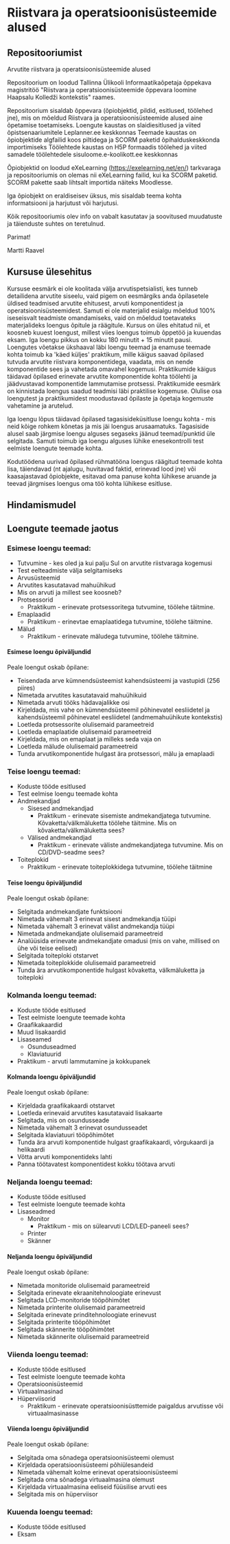 # Riistvara ja operatsioonisüsteemide alused
## Repositooriumist
Arvutite riistvara ja operatsioonisüsteemide alused

Repositoorium on loodud Tallinna Ülikooli Informaatikaõpetaja õppekava magistritöö "Riistvara ja operatsioonisüsteemide õppevara loomine Haapsalu Kolledži kontekstis" raames.

Repositoorium sisaldab õppevara (õpiobjektid, pildid, esitlused, töölehed jne), mis on mõeldud Riistvara ja operatsioonisüsteemide alused aine õpetamise toetamiseks.
Loengute kaustas on slaidiesitlused ja viited õpistsenaariumitele Leplanner.ee keskkonnas
Teemade kaustas on õpiobjektide algfailid koos piltidega ja SCORM paketid õpihalduskeskkonda importimiseks
Töölehtede kaustas on H5P formaadis töölehed ja viited samadele töölehtedele sisuloome.e-koolikott.ee keskkonnas

Õpiobjektid on loodud eXeLearning (https://exelearning.net/en/) tarkvaraga ja repositooriumis on olemas nii eXeLearning failid, kui ka SCORM paketid. SCORM pakette saab lihtsalt importida näiteks Moodlesse.

Iga õpiobjekt on eraldiseisev üksus, mis sisaldab teema kohta informatsiooni ja harjutust või harjutusi.

Kõik repositooriumis olev info on vabalt kasutatav ja soovitused muudatuste ja täienduste suhtes on teretulnud.

Parimat!

Martti Raavel

## Kursuse ülesehitus
Kursuse eesmärk ei ole koolitada välja arvutispetsialisti, kes tunneb detailidena arvutite siseelu, vaid pigem on eesmärgiks anda õpilasetele üldised teadmised arvutite ehitusest, arvuti komponentidest ja operatsioonisüsteemidest. Samuti ei ole materjalid esialgu mõeldud 100% iseseisvalt teadmiste omandamiseks, vaid on mõeldud toetavateks materjalideks loengus õpitule ja räägitule.
Kursus on üles ehitatud nii, et koosneb kuuest loengust, millest viies loengus toimub õppetöö ja kuuendas eksam. Iga loengu pikkus on kokku 180 minutit + 15 minutit pausi. Loengutes võetakse ükshaaval läbi loengu teemad ja enamuse teemade kohta toimub ka 'käed küljes' praktikum, mille käigus saavad õpilased tutvuda arvutite riistvara komponentidega, vaadata, mis on nende komponentide sees ja vahetada omavahel kogemusi. Praktikumide käigus täidavad õpilased erinevate arvutite komponentide kohta töölehti ja jäädvustavad komponentide lammutamise protsessi. Praktikumide eesmärk on kinnistada loengus saadud teadmisi läbi praktilise kogemuse. Olulise osa loengutest ja praktikumidest moodustavad õpilaste ja õpetaja kogemuste vahetamine ja arutelud.

Iga loengu lõpus täidavad õpilased tagasisideküsitluse loengu kohta - mis neid kõige rohkem kõnetas ja mis jäi loengus arusaamatuks. Tagasiside alusel saab järgmise loengu alguses segaseks jäänud teemad/punktid üle selgitada. Samuti toimub iga loengu alguses lühike enesekontrolli test eelmiste loengute teemade kohta.

Kodutöödena uurivad õpilased rühmatööna loengus räägitud teemade kohta lisa, täiendavad (nt ajalugu, huvitavad faktid, erinevad lood jne) või kaasajastavad õpiobjekte, esitavad oma panuse kohta lühikese aruande ja teevad järgmises loengus oma töö kohta lühikese esitluse.

## Hindamismudel


## Loengute teemade jaotus

### Esimese loengu teemad:
* Tutvumine - kes oled ja kui palju Sul on arvutite riistvaraga kogemusi
* Test eelteadmiste välja selgitamiseks
* Arvusüsteemid
* Arvutites kasutatavad mahuühikud
* Mis on arvuti ja millest see koosneb?
* Protsessorid
  * Praktikum - erinevate protsessoritega tutvumine, töölehe täitmine.
* Emaplaadid
  * Praktikum - erinevtae emaplaatidega tutvumine, töölehe täitmine.
* Mälud
  * Praktikum - erinevate mäludega tutvumine, töölehe täitmine.

#### Esimese loengu õpiväljundid
Peale loengut oskab õpilane:
* Teisendada arve kümnendsüsteemist kahendsüsteemi ja vastupidi (256 piires)
* Nimetada arvutites kasutatavaid mahuühikuid
* Nimetada arvuti tööks hädavajalikke osi
* Kirjeldada, mis vahe on kümnendsüsteemil põhinevatel eesliidetel ja kahendsüsteemil põhinevatel eesliidetel (andmemahuühikute kontekstis)
* Loetleda protsessorite olulisemaid parameetreid
* Loetleda emaplaatide olulisemaid parameetreid
* Kirjeldada, mis on emaplaat ja milleks seda vaja on
* Loetleda mälude olulisemaid parameetreid
* Tunda arvutikomponentide hulgast ära protsessori, mälu ja emaplaadi

### Teise loengu teemad:
* Koduste tööde esitlused
* Test eelmise loengu teemade kohta
* Andmekandjad
  * Sisesed andmekandjad
    * Praktikum - erinevate sisemiste andmekandjatega tutvumine. Kõvaketta/välkmäluketta töölehe täitmine. Mis on kõvaketta/välkmäluketta sees?
  * Välised andmekandjad
    * Praktikum - erinevate väliste andmekandjatega tutvumine. Mis on CD/DVD-seadme sees?
* Toiteplokid
  * Praktikum - erinevate toiteplokkidega tutvumine, töölehe täitmine

#### Teise loengu õpiväljundid
Peale loengut oskab õpilane:
* Selgitada andmekandjate funktsiooni
* Nimetada vähemalt 3 erinevat sisest andmekandja tüüpi
* Nimetada vähemalt 3 erinevat välist andmekandja tüüpi
* Nimetada andmekandjate olulisemaid parameetreid
* Analüüsida erinevate andmekandjate omadusi (mis on vahe, millised on ühe või teise eelised)
* Selgitada toiteploki otstarvet
* Nimetada toiteplokkide olulisemaid parameetreid
* Tunda ära arvutikomponentide hulgast kõvaketta, välkmäluketta ja toiteploki

### Kolmanda loengu teemad:
* Koduste tööde esitlused
* Test eelmiste loengute teemade kohta
* Graafikakaardid
* Muud lisakaardid
* Lisaseamed
  * Osunduseadmed
  * Klaviatuurid
* Praktikum - arvuti lammutamine ja kokkupanek

#### Kolmanda loengu õpiväljundid
Peale loengut oskab õpilane:
* Kirjeldada graafikakaardi otstarvet
* Loetleda erinevaid arvutites kasutatavaid lisakaarte
* Selgitada, mis on osundusseade
* Nimetada vähemalt 3 erinevat osundusseadet
* Selgitada klaviatuuri tööpõhimõtet
* Tunda ära arvuti komponentide hulgast graafikakaardi, võrgukaardi ja helikaardi
* Võtta arvuti komponentideks lahti
* Panna töötavatest komponentidest kokku töötava arvuti

### Neljanda loengu teemad:
* Koduste tööde esitlused
* Test eelmiste loengute teemade kohta
* Lisaseadmed
  * Monitor
    * Praktikum - mis on sülearvuti LCD/LED-paneeli sees?
  * Printer
  * Skänner

#### Neljanda loengu õpiväljundid
Peale loengut oskab õpilane:
* Nimetada monitoride olulisemaid parameetreid
* Selgitada erinevate ekraanitehnoloogiate erinevust
* Selgitada LCD-monitoride tööpõhimõtet
* Nimetada printerite olulisemaid parameetreid
* Selgitada erinevate prinditehnoloogiate erinevust
* Selgitada printerite tööpõhimõtet
* Selgitada skännerite tööpõhimõtet
* Nimetada skännerite olulisemaid parameetreid

### Viienda loengu teemad:
* Koduste tööde esitlused
* Test eelmiste loengute teemade kohta
* Operatsioonisüsteemid
* Virtuaalmasinad
* Hüperviisorid
  * Praktikum - erinevate operatsioonisüsttemide paigaldus arvutisse või virtuaalmasinasse

#### Viienda loengu õpiväljundid
Peale loengut oskab õpilane:
* Selgitada oma sõnadega operatsioonisüsteemi olemust
* Kirjeldada operatsioonisüsteemi põhiülesandeid
* Nimetada vähemalt kolme erinevat operatsioonisüsteemi
* Selgitada oma sõnadega virtuaalmasina olemust
* Kirjeldada virtuaalmasina eeliseid füüsilise arvuti ees
* Selgitada mis on hüperviisor

### Kuuenda loengu teemad:
* Koduste tööde esitlused
* Eksam
